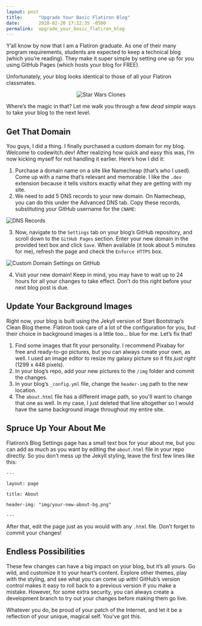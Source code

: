 ```yaml
---
layout: post
title:      "Upgrade Your Basic Flatiron Blog"
date:       2020-02-20 17:22:35 -0500
permalink:  upgrade_your_basic_flatiron_blog
---
```



Y’all know by now that I am a Flatiron graduate. As one of their many program requirements, students are expected to keep a technical blog (which you’re reading). They make it super simple by setting one up for you using GitHub Pages (which hosts your blog for FREE). 

Unfortunately, your blog looks identical to those of all your Flatiron classmates.

<center>
<img src='https://media.giphy.com/media/Fff5OHrhY19sY/source.gif' alt="Star Wars Clones"/>
</center>

Where’s the magic in that? Let me walk you through a few _dead simple_ ways to take your blog to the next level.


## Get That Domain

You guys, I did a thing. I finally purchased a custom domain for my blog. Welcome to codewitch.dev! After realizing how quick and easy this was, I’m now kicking myself for not handling it earlier. Here’s how I did it:


1. Purchase a domain name on a site like Namecheap (that’s who I used). Come up with a name that’s relevant and memorable. I like the `.dev` extension because it tells visitors exactly what they are getting with my site.
2. We need to add 5 DNS records to your new domain. On Namecheap, you can do this under the Advanced DNS tab. Copy these records, substituting your GitHub username for the `CNAME`:
<br><center>
<img src='https://i.imgur.com/mysawbK.jpg' alt="DNS Records"/>
</center>

3. Now, navigate to the `Settings` tab on your blog’s GitHub repository, and scroll down to the `GitHub Pages` section. Enter your new domain in the provided text box and click `Save`. When available (it took about 5 minutes for me), refresh the page and check the `Enforce HTTPS` box. 
<br><center>
<img src='https://i.imgur.com/ZpwtU8f.jpg' alt="Custom Domain Settings on GitHub"/>
</center>

4. Visit your new domain! Keep in mind, you may have to wait up to 24 hours for all your changes to take effect. Don’t do this right before your next blog post is due.


## Update Your Background Images

Right now, your blog is built using the Jekyll version of Start Bootstrap’s Clean Blog theme. Flatiron took care of a lot of the configuration for you, but their choice in background images is a little too… blue for me. Let’s fix that!



1. Find some images that fit your personality. I recommend Pixabay for free and ready-to-go pictures, but you can always create your own, as well. I used an image editor to resize my galaxy picture so it fits _just right_ (1299 x 448 pixels).
2. In your blog’s repo, add your new pictures to the `/img` folder and commit the changes.
3. In your blog’s `_config.yml` file, change the `header-img` path to the new location.
4. The `about.html` file has a different image path, so you'll want to change that one as well. In my case, I just deleted that line altogether so I would have the same background image throughout my entire site.


## Spruce Up Your About Me

Flatiron’s Blog Settings page has a small text box for your about me, but you can add as much as you want by editing the `about.html` file in your repo directly. So you don’t mess up the Jekyll styling, leave the first few lines like this:

```
---

layout: page

title: About

header-img: "img/your-new-about-bg.png"

---
```

After that, edit the page just as you would with any `.html` file. Don’t forget to commit your changes!


## Endless Possibilities

These few changes can have a big impact on your blog, but it’s all yours. Go wild, and customize it to your heart’s content. Explore other themes, play with the styling, and see what you can come up with! GitHub’s version control makes it easy to roll back to a previous version if you make a mistake. However, for some extra security, you can always create a development branch to try out your changes before making them go live.

Whatever you do, be proud of your patch of the Internet, and let it be a reflection of your unique, magical self. You’ve got this.

